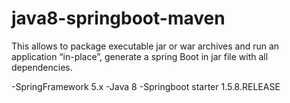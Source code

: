 # java8-springboot-maven
This allows to package executable jar or war archives and run an application “in-place”, generate a spring Boot in jar file with all dependencies. 

-SpringFramework 5.x
-Java 8
-Springboot starter 1.5.8.RELEASE
